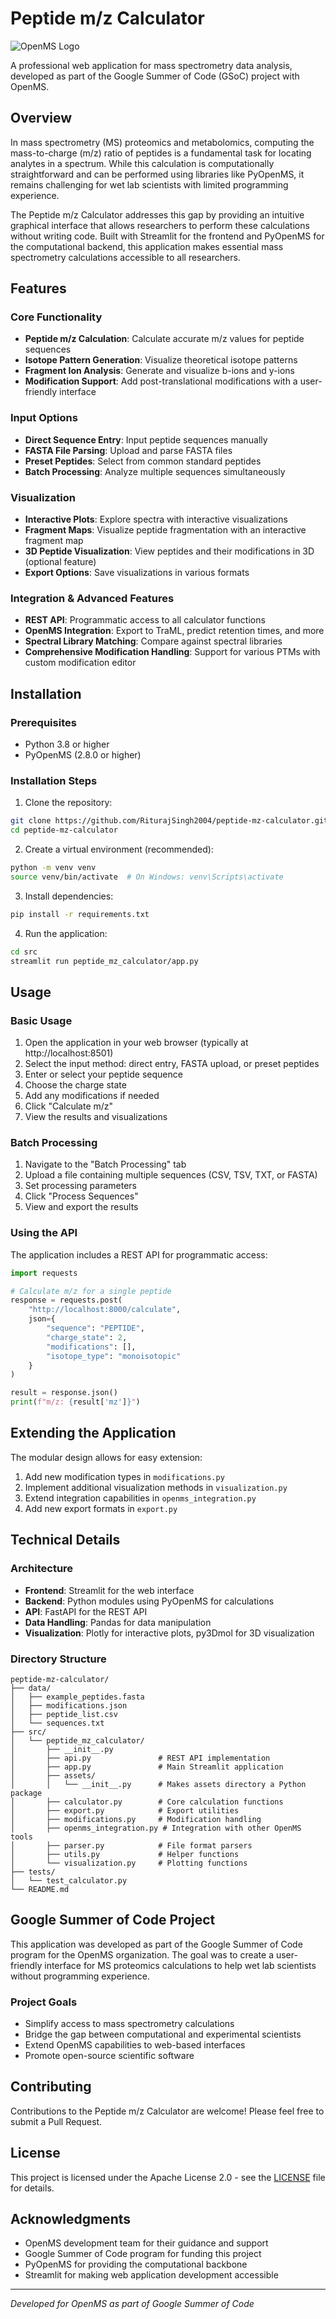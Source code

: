 # Peptide m/z Calculator

![OpenMS Logo](src/peptide_mz_calculator/assets/logo.png)

A professional web application for mass spectrometry data analysis, developed as part of the Google Summer of Code (GSoC) project with OpenMS.

## Overview

In mass spectrometry (MS) proteomics and metabolomics, computing the mass-to-charge (m/z) ratio of peptides is a fundamental task for locating analytes in a spectrum. While this calculation is computationally straightforward and can be performed using libraries like PyOpenMS, it remains challenging for wet lab scientists with limited programming experience.

The Peptide m/z Calculator addresses this gap by providing an intuitive graphical interface that allows researchers to perform these calculations without writing code. Built with Streamlit for the frontend and PyOpenMS for the computational backend, this application makes essential mass spectrometry calculations accessible to all researchers.

## Features

### Core Functionality
- **Peptide m/z Calculation**: Calculate accurate m/z values for peptide sequences
- **Isotope Pattern Generation**: Visualize theoretical isotope patterns
- **Fragment Ion Analysis**: Generate and visualize b-ions and y-ions
- **Modification Support**: Add post-translational modifications with a user-friendly interface

### Input Options
- **Direct Sequence Entry**: Input peptide sequences manually
- **FASTA File Parsing**: Upload and parse FASTA files
- **Preset Peptides**: Select from common standard peptides
- **Batch Processing**: Analyze multiple sequences simultaneously

### Visualization
- **Interactive Plots**: Explore spectra with interactive visualizations
- **Fragment Maps**: Visualize peptide fragmentation with an interactive fragment map
- **3D Peptide Visualization**: View peptides and their modifications in 3D (optional feature)
- **Export Options**: Save visualizations in various formats

### Integration & Advanced Features
- **REST API**: Programmatic access to all calculator functions
- **OpenMS Integration**: Export to TraML, predict retention times, and more
- **Spectral Library Matching**: Compare against spectral libraries
- **Comprehensive Modification Handling**: Support for various PTMs with custom modification editor

## Installation

### Prerequisites
- Python 3.8 or higher
- PyOpenMS (2.8.0 or higher)

### Installation Steps

1. Clone the repository:
```bash
git clone https://github.com/RiturajSingh2004/peptide-mz-calculator.git
cd peptide-mz-calculator
```

2. Create a virtual environment (recommended):
```bash
python -m venv venv
source venv/bin/activate  # On Windows: venv\Scripts\activate
```

3. Install dependencies:
```bash
pip install -r requirements.txt
```

4. Run the application:
```bash
cd src
streamlit run peptide_mz_calculator/app.py
```

## Usage

### Basic Usage

1. Open the application in your web browser (typically at http://localhost:8501)
2. Select the input method: direct entry, FASTA upload, or preset peptides
3. Enter or select your peptide sequence
4. Choose the charge state
5. Add any modifications if needed
6. Click "Calculate m/z"
7. View the results and visualizations

### Batch Processing

1. Navigate to the "Batch Processing" tab
2. Upload a file containing multiple sequences (CSV, TSV, TXT, or FASTA)
3. Set processing parameters
4. Click "Process Sequences"
5. View and export the results

### Using the API

The application includes a REST API for programmatic access:

```python
import requests

# Calculate m/z for a single peptide
response = requests.post(
    "http://localhost:8000/calculate",
    json={
        "sequence": "PEPTIDE",
        "charge_state": 2,
        "modifications": [],
        "isotope_type": "monoisotopic"
    }
)

result = response.json()
print(f"m/z: {result['mz']}")
```

## Extending the Application

The modular design allows for easy extension:

1. Add new modification types in `modifications.py`
2. Implement additional visualization methods in `visualization.py`
3. Extend integration capabilities in `openms_integration.py`
4. Add new export formats in `export.py`

## Technical Details

### Architecture
- **Frontend**: Streamlit for the web interface
- **Backend**: Python modules using PyOpenMS for calculations
- **API**: FastAPI for the REST API
- **Data Handling**: Pandas for data manipulation
- **Visualization**: Plotly for interactive plots, py3Dmol for 3D visualization

### Directory Structure
```
peptide-mz-calculator/
├── data/
│   ├── example_peptides.fasta
│   ├── modifications.json
│   ├── peptide_list.csv
│   └── sequences.txt
├── src/
│   └── peptide_mz_calculator/
│       ├── __init__.py
│       ├── api.py               # REST API implementation
│       ├── app.py               # Main Streamlit application
│       ├── assets/
│       │   └── __init__.py      # Makes assets directory a Python package
│       ├── calculator.py        # Core calculation functions
│       ├── export.py            # Export utilities
│       ├── modifications.py     # Modification handling
│       ├── openms_integration.py # Integration with other OpenMS tools
│       ├── parser.py            # File format parsers
│       ├── utils.py             # Helper functions
│       └── visualization.py     # Plotting functions
├── tests/
│   └── test_calculator.py
└── README.md
```

## Google Summer of Code Project

This application was developed as part of the Google Summer of Code program for the OpenMS organization. The goal was to create a user-friendly interface for MS proteomics calculations to help wet lab scientists without programming experience.

### Project Goals
- Simplify access to mass spectrometry calculations
- Bridge the gap between computational and experimental scientists
- Extend OpenMS capabilities to web-based interfaces
- Promote open-source scientific software

## Contributing

Contributions to the Peptide m/z Calculator are welcome! Please feel free to submit a Pull Request.

## License

This project is licensed under the Apache License 2.0 - see the [LICENSE](LICENSE) file for details.

## Acknowledgments

- OpenMS development team for their guidance and support
- Google Summer of Code program for funding this project
- PyOpenMS for providing the computational backbone
- Streamlit for making web application development accessible

---

*Developed for OpenMS as part of Google Summer of Code*
